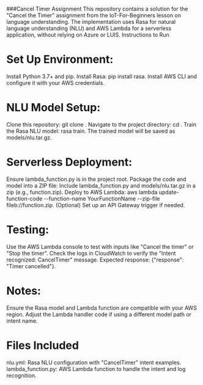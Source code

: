 ###Cancel Timer Assignment
This repository contains a solution for the "Cancel the Timer" assignment from the IoT-For-Beginners lesson on language understanding. The implementation uses Rasa for natural language understanding (NLU) and AWS Lambda for a serverless application, without relying on Azure or LUIS.
Instructions to Run

# Set Up Environment:

Install Python 3.7+ and pip.
Install Rasa: pip install rasa.
Install AWS CLI and configure it with your AWS credentials.


# NLU Model Setup:

Clone this repository: git clone <your-repo-url>.
Navigate to the project directory: cd <project-directory>.
Train the Rasa NLU model: rasa train.
The trained model will be saved as models/nlu.tar.gz.


# Serverless Deployment:

Ensure lambda_function.py is in the project root.
Package the code and model into a ZIP file: Include lambda_function.py and models/nlu.tar.gz in a zip (e.g., function.zip).
Deploy to AWS Lambda: aws lambda update-function-code --function-name YourFunctionName --zip-file fileb://function.zip.
(Optional) Set up an API Gateway trigger if needed.


# Testing:

Use the AWS Lambda console to test with inputs like "Cancel the timer" or "Stop the timer".
Check the logs in CloudWatch to verify the "Intent recognized: CancelTimer" message.
Expected response: {"response": "Timer cancelled"}.


# Notes:

Ensure the Rasa model and Lambda function are compatible with your AWS region.
Adjust the Lambda handler code if using a different model path or intent name.



# Files Included

nlu.yml: Rasa NLU configuration with "CancelTimer" intent examples.
lambda_function.py: AWS Lambda function to handle the intent and log recognition.


